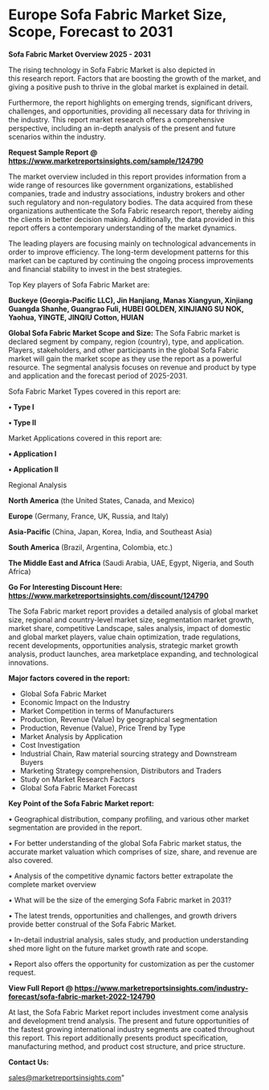 # Europe Sofa Fabric Market Size, Scope, Forecast to 2031

<Strong> Sofa Fabric Market Overview 2025 - 2031</strong>

The rising technology in Sofa Fabric Market is also depicted in this research report. Factors that are boosting the growth of the market, and giving a positive push to thrive in the global market is explained in detail.

Furthermore, the report highlights on emerging trends, significant drivers, challenges, and opportunities, providing all necessary data for thriving in the industry. This report market research offers a comprehensive perspective, including an in-depth analysis of the present and future scenarios within the industry.

<strong>Request Sample Report @ <a href=https://www.marketreportsinsights.com/sample/124790>https://www.marketreportsinsights.com/sample/124790</a></strong>

The market overview included in this report provides information from a wide range of resources like government organizations, established companies, trade and industry associations, industry brokers and other such regulatory and non-regulatory bodies. The data acquired from these organizations authenticate the Sofa Fabric research report, thereby aiding the clients in better decision making. Additionally, the data provided in this report offers a contemporary understanding of the market dynamics.

The leading players are focusing mainly on technological advancements in order to improve efficiency. The long-term development patterns for this market can be captured by continuing the ongoing process improvements and financial stability to invest in the best strategies.

Top Key players of Sofa Fabric Market are:

<strong>Buckeye (Georgia-Pacific LLC), Jin Hanjiang, Manas Xiangyun, Xinjiang Guangda Shanhe, Guangrao Fuli, HUBEI GOLDEN, XINJIANG SU NOK, Yaohua, YINGTE, JINQIU Cotton, HUIAN</strong>

<strong><b>Global Sofa Fabric Market Scope and Size:</b></strong>
The Sofa Fabric market is declared segment by company, region (country), type, and application. Players, stakeholders, and other participants in the global Sofa Fabric market will gain the market scope as they use the report as a powerful resource. The segmental analysis focuses on revenue and product by type and application and the forecast period of 2025-2031.

Sofa Fabric Market Types covered in this report are:

<strong>• Type I

• Type II</strong>

Market Applications covered in this report are:

<strong>• Application I

• Application II</strong> 

Regional Analysis

<strong>North America</strong> (the United States, Canada, and Mexico)

<strong>Europe</strong> (Germany, France, UK, Russia, and Italy)

<strong>Asia-Pacific</strong> (China, Japan, Korea, India, and Southeast Asia)

<strong>South America</strong> (Brazil, Argentina, Colombia, etc.)

<strong>The Middle East and Africa</strong> (Saudi Arabia, UAE, Egypt, Nigeria, and South Africa)

<strong>Go For Interesting Discount Here: <a href=https://www.marketreportsinsights.com/discount/124790>https://www.marketreportsinsights.com/discount/124790</a></strong>

The Sofa Fabric market report provides a detailed analysis of global market size, regional and country-level market size, segmentation market growth, market share, competitive Landscape, sales analysis, impact of domestic and global market players, value chain optimization, trade regulations, recent developments, opportunities analysis, strategic market growth analysis, product launches, area marketplace expanding, and technological innovations.

<strong><b>Major factors covered in the report:</b></strong>
<ul>
  <li>Global Sofa Fabric Market </li>
  <li>Economic Impact on the Industry</li>
  <li>Market Competition in terms of Manufacturers</li>
  <li>Production, Revenue (Value) by geographical segmentation</li>
  <li>Production, Revenue (Value), Price Trend by Type</li>
  <li>Market Analysis by Application</li>
  <li>Cost Investigation</li>
  <li>Industrial Chain, Raw material sourcing strategy and Downstream Buyers</li>
  <li>Marketing Strategy comprehension, Distributors and Traders</li>
  <li>Study on Market Research Factors</li>
  <li>Global Sofa Fabric Market Forecast</li>
</ul>

<strong><b>Key Point of the Sofa Fabric Market report:</b></strong>

• Geographical distribution, company profiling, and various other market segmentation are provided in the report.

• For better understanding of the global Sofa Fabric market status, the accurate market valuation which comprises of size, share, and revenue are also covered.

• Analysis of the competitive dynamic factors better extrapolate the complete market overview

• What will be the size of the emerging Sofa Fabric market in 2031?

• The latest trends, opportunities and challenges, and growth drivers provide better construal of the Sofa Fabric Market.

• In-detail industrial analysis, sales study, and production understanding shed more light on the future market growth rate and scope.

• Report also offers the opportunity for customization as per the customer request.

<strong><b>View Full Report @ <a href=https://www.marketreportsinsights.com/industry-forecast/sofa-fabric-market-2022-124790>https://www.marketreportsinsights.com/industry-forecast/sofa-fabric-market-2022-124790</a></b></strong>


At last, the Sofa Fabric Market report includes investment come analysis and development trend analysis. The present and future opportunities of the fastest growing international industry segments are coated throughout this report. This report additionally presents product specification, manufacturing method, and product cost structure, and price structure.

<strong>Contact Us:</strong>

sales@marketreportsinsights.com"
